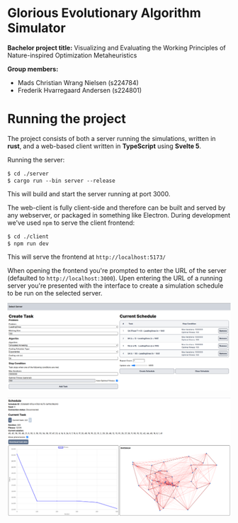 # Glorious Evolutionary Algorithm Simulator

**Bachelor project title:**
Visualizing and Evaluating the Working Principles of Nature-inspired Optimization Metaheuristics

**Group members:**
- Mads Christian Wrang Nielsen (s224784)
- Frederik Hvarregaard Andersen (s224801)

# Running the project
The project consists of both a server running the simulations, written in **rust**,
and a web-based client written in **TypeScript** using **Svelte 5**.

Running the server:
```shell
$ cd ./server
$ cargo run --bin server --release
```
This will build and start the server running at port 3000.

The web-client is fully client-side and therefore can be built and served
by any webserver, or packaged in something like Electron.
During development we've used `npm` to serve the client frontend:
```shell
$ cd ./client
$ npm run dev
```
This will serve the frontend at `http://localhost:5173/`

When opening the frontend you're prompted to enter the URL of the server
(defaulted to `http://localhost:3000`). Upen entering the URL of a running server
you're presented with the interface to create a simulation schedule to be run on the selected server.

![Screenshot of client interface](./img/client-interface.png)

![Screenshot of client dashboard](./img/client-dashboard.png)
